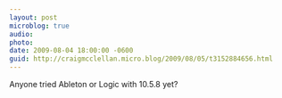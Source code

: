 ```yaml
---
layout: post
microblog: true
audio: 
photo: 
date: 2009-08-04 18:00:00 -0600
guid: http://craigmcclellan.micro.blog/2009/08/05/t3152884656.html
---
```

Anyone tried Ableton or Logic with 10.5.8 yet?
